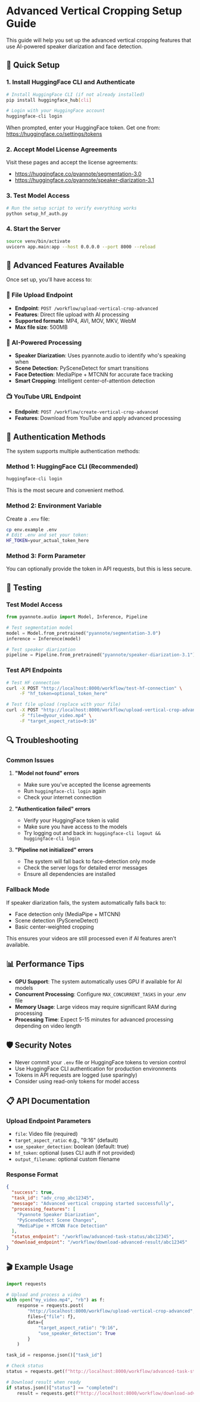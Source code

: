 # Advanced Vertical Cropping Setup Guide

This guide will help you set up the advanced vertical cropping features that use AI-powered speaker diarization and face detection.

## 🚀 Quick Setup

### 1. Install HuggingFace CLI and Authenticate

```bash
# Install HuggingFace CLI (if not already installed)
pip install huggingface_hub[cli]

# Login with your HuggingFace account
huggingface-cli login
```

When prompted, enter your HuggingFace token. Get one from: https://huggingface.co/settings/tokens

### 2. Accept Model License Agreements

Visit these pages and accept the license agreements:
- https://huggingface.co/pyannote/segmentation-3.0
- https://huggingface.co/pyannote/speaker-diarization-3.1

### 3. Test Model Access

```bash
# Run the setup script to verify everything works
python setup_hf_auth.py
```

### 4. Start the Server

```bash
source venv/bin/activate
uvicorn app.main:app --host 0.0.0.0 --port 8000 --reload
```

## 🎯 Advanced Features Available

Once set up, you'll have access to:

### 📁 File Upload Endpoint
- **Endpoint**: `POST /workflow/upload-vertical-crop-advanced`
- **Features**: Direct file upload with AI processing
- **Supported formats**: MP4, AVI, MOV, MKV, WebM
- **Max file size**: 500MB

### 🎤 AI-Powered Processing
- **Speaker Diarization**: Uses pyannote.audio to identify who's speaking when
- **Scene Detection**: PySceneDetect for smart transitions
- **Face Detection**: MediaPipe + MTCNN for accurate face tracking
- **Smart Cropping**: Intelligent center-of-attention detection

### 📺 YouTube URL Endpoint
- **Endpoint**: `POST /workflow/create-vertical-crop-advanced` 
- **Features**: Download from YouTube and apply advanced processing

## 🔧 Authentication Methods

The system supports multiple authentication methods:

### Method 1: HuggingFace CLI (Recommended)
```bash
huggingface-cli login
```
This is the most secure and convenient method.

### Method 2: Environment Variable
Create a `.env` file:
```bash
cp env.example .env
# Edit .env and set your token:
HF_TOKEN=your_actual_token_here
```

### Method 3: Form Parameter
You can optionally provide the token in API requests, but this is less secure.

## 🧪 Testing

### Test Model Access
```python
from pyannote.audio import Model, Inference, Pipeline

# Test segmentation model
model = Model.from_pretrained("pyannote/segmentation-3.0")
inference = Inference(model)

# Test speaker diarization
pipeline = Pipeline.from_pretrained("pyannote/speaker-diarization-3.1")
```

### Test API Endpoints
```bash
# Test HF connection
curl -X POST "http://localhost:8000/workflow/test-hf-connection" \
     -F "hf_token=optional_token_here"

# Test file upload (replace with your file)
curl -X POST "http://localhost:8000/workflow/upload-vertical-crop-advanced" \
     -F "file=@your_video.mp4" \
     -F "target_aspect_ratio=9:16"
```

## 🔍 Troubleshooting

### Common Issues

1. **"Model not found" errors**
   - Make sure you've accepted the license agreements
   - Run `huggingface-cli login` again
   - Check your internet connection

2. **"Authentication failed" errors**
   - Verify your HuggingFace token is valid
   - Make sure you have access to the models
   - Try logging out and back in: `huggingface-cli logout && huggingface-cli login`

3. **"Pipeline not initialized" errors**
   - The system will fall back to face-detection only mode
   - Check the server logs for detailed error messages
   - Ensure all dependencies are installed

### Fallback Mode

If speaker diarization fails, the system automatically falls back to:
- Face detection only (MediaPipe + MTCNN)
- Scene detection (PySceneDetect)
- Basic center-weighted cropping

This ensures your videos are still processed even if AI features aren't available.

## 📊 Performance Tips

- **GPU Support**: The system automatically uses GPU if available for AI models
- **Concurrent Processing**: Configure `MAX_CONCURRENT_TASKS` in your .env file
- **Memory Usage**: Large videos may require significant RAM during processing
- **Processing Time**: Expect 5-15 minutes for advanced processing depending on video length

## 🛡️ Security Notes

- Never commit your `.env` file or HuggingFace tokens to version control
- Use HuggingFace CLI authentication for production environments
- Tokens in API requests are logged (use sparingly)
- Consider using read-only tokens for model access

## 📋 API Documentation

### Upload Endpoint Parameters
- `file`: Video file (required)
- `target_aspect_ratio`: e.g., "9:16" (default)
- `use_speaker_detection`: boolean (default: true)
- `hf_token`: optional (uses CLI auth if not provided)
- `output_filename`: optional custom filename

### Response Format
```json
{
  "success": true,
  "task_id": "adv_crop_abc12345",
  "message": "Advanced vertical cropping started successfully",
  "processing_features": [
    "Pyannote Speaker Diarization",
    "PySceneDetect Scene Changes",
    "MediaPipe + MTCNN Face Detection"
  ],
  "status_endpoint": "/workflow/advanced-task-status/abc12345",
  "download_endpoint": "/workflow/download-advanced-result/abc12345"
}
```

## 🎬 Example Usage

```python
import requests

# Upload and process a video
with open("my_video.mp4", "rb") as f:
    response = requests.post(
        "http://localhost:8000/workflow/upload-vertical-crop-advanced",
        files={"file": f},
        data={
            "target_aspect_ratio": "9:16",
            "use_speaker_detection": True
        }
    )

task_id = response.json()["task_id"]

# Check status
status = requests.get(f"http://localhost:8000/workflow/advanced-task-status/{task_id}")

# Download result when ready
if status.json()["status"] == "completed":
    result = requests.get(f"http://localhost:8000/workflow/download-advanced-result/{task_id}")
``` 